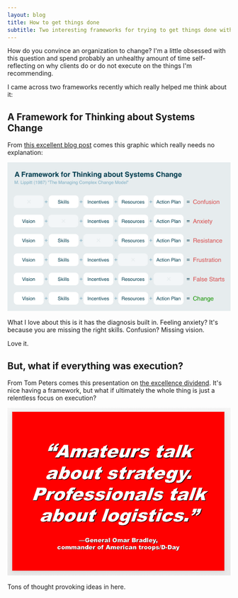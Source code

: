 ```yaml
---
layout: blog
title: How to get things done
subtitle: Two interesting frameworks for trying to get things done within an organization
---
```


How do you convince an organization to change? I'm a little obsessed with this question and spend probably an unhealthy amount of time self-reflecting on why clients do or do not execute on the things I'm recommending.

I came across two frameworks recently which really helped me think about it:

## A Framework for Thinking about Systems Change

From [this excellent blog post](https://intenseminimalism.com/2015/a-framework-for-thinking-about-systems-change/) comes this graphic which really needs no explanation:

![](/images/systems-change.png)

What I love about this is it has the diagnosis built in. Feeling anxiety? It's because you are missing the right skills. Confusion? Missing vision.

Love it.

## But, what if everything was execution?

From Tom Peters comes this presentation on [the excellence dividend](http://tompeters.com/2018/04/excellence-dividendin-powerpoint-annotated/). It's nice having a framework, but what if ultimately the whole thing is just a relentless focus on execution?

![](/images/excellence-dividend.png)

Tons of thought provoking ideas in here.